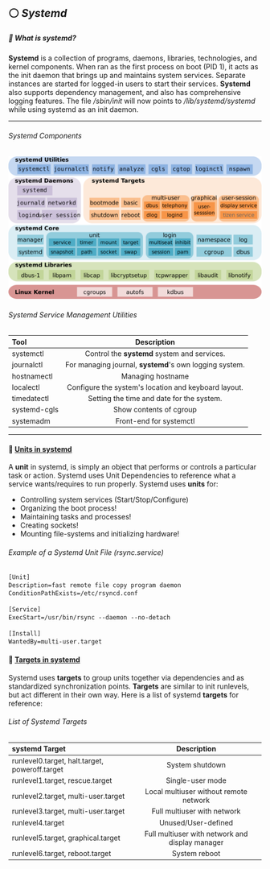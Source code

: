 <!--Systemd_Header-->
## :white_circle: *Systemd*

<!-- systemd Process -->
##### :small_orange_diamond: What is systemd?
**Systemd** is a collection of programs, daemons, libraries, technologies, and kernel components. When ran as the first process on boot (PID 1), it acts as the init daemon that brings up and maintains system services. Separate instances are started for logged-in users to start their services. **Systemd** also supports dependency management, and also has comprehensive logging features. The file */sbin/init* will now points to */lib/systemd/systemd* while using systemd as an init daemon.
___

<!--Components_Image-->
###### Systemd Components
<p align="center">
  <img src="/tools/admin/images/systemdcomponents.png?raw=true" alt="initramfs image"/>
</p>

<!--Components-->
###### Systemd Service Management Utilities
Tool | Description
:------ |:------:
systemctl | Control the **systemd** system and services.
journalctl | For managing journal, **systemd**'s own logging system.
hostnamectl | Managing hostname
localectl | Configure the system's location and keyboard layout.
timedatectl | Setting the time and date for the system.
systemd-cgls | Show contents of cgroup
systemadm | Front-end for systemctl

<!--Units-->
___
#### :small_orange_diamond: [Units in systemd](https://wiki.archlinux.org/title/systemd)
<!-- Unit File Example -->
A **unit** in systemd, is simply an object that performs or controls a particular task or action. Systemd uses Unit Dependencies to reference what a service wants/requires to run properly. Systemd uses **units** for:
- Controlling system services (Start/Stop/Configure)
- Organizing the boot process!
- Maintaining tasks and processes!
- Creating sockets!
- Mounting file-systems and initializing hardware!

<!--Unit_Example-->
###### Example of a Systemd Unit File (rsync.service)
```
[Unit]
Description=fast remote file copy program daemon
ConditionPathExists=/etc/rsyncd.conf

[Service]
ExecStart=/usr/bin/rsync --daemon --no-detach

[Install]
WantedBy=multi-user.target
```

<!--Targets-->
#### :small_blue_diamond: [Targets in systemd](https://wiki.archlinux.org/title/systemd)
Systemd uses **targets** to group units together via dependencies and as standardized synchronization points. **Targets** are similar to init runlevels, but act different in their own way. Here is a list of systemd **targets** for reference:
<!-- Systemd Targets -->
###### List of Systemd Targets
systemd Target | Description
:------ |:------:
runlevel0.target, halt.target, poweroff.target | System shutdown
runlevel1.target, rescue.target | Single-user mode
runlevel2.target, multi-user.target | Local multiuser without remote network
runlevel3.target, multi-user.target | Full multiuser with network
runlevel4.target | Unused/User-defined
runlevel5.target, graphical.target | Full multiuser with network and display manager
runlevel6.target, reboot.target | System reboot
